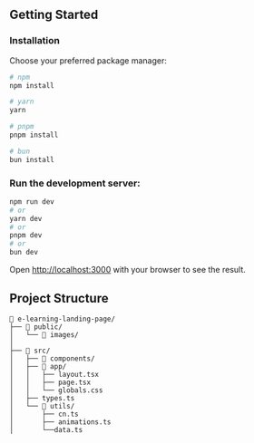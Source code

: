 ## Getting Started
### Installation

Choose your preferred package manager:

```bash
# npm
npm install

# yarn
yarn

# pnpm
pnpm install

# bun
bun install
```

### Run the development server:

```bash
npm run dev
# or
yarn dev
# or
pnpm dev
# or
bun dev
```

Open [http://localhost:3000](http://localhost:3000) with your browser to see the result.

## Project Structure
```
📁 e-learning-landing-page/
├── 📁 public/
│   └── 📁 images/
│ 
├── 📁 src/
│   ├── 📁 components/
│   ├── 📁 app/
│   │   ├── layout.tsx
│   │   ├── page.tsx
│   │   └── globals.css
│   ├── types.ts
│   └── 📁 utils/
│       ├── cn.ts
│       ├── animations.ts
│       └──data.ts